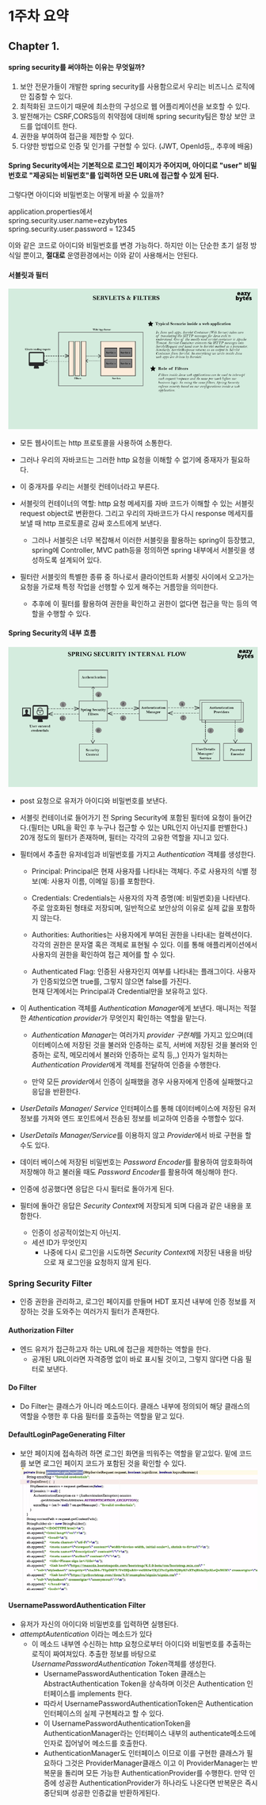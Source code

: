 # 1주차 요약

## Chapter 1.  

#### spring security를 써야하는 이유는 무엇일까?  
1. 보안 전문가들이 개발한 spring security를 사용함으로서 우리는 비즈니스 로직에만 집중할 수 있다.
2. 최적화된 코드이기 때문에 최소한의 구성으로 웹 어플리케이션을 보호할 수 있다.
3. 발전해가는 CSRF,CORS등의 취약점에 대비해 spring security팀은 항상 보안 코드를 업데이트 한다.
4. 권한을 부여하여 접근을 제한할 수 있다.
5. 다양한 방법으로 인증 및 인가를 구현할 수 있다. (JWT, OpenId등,, 추후에 배움) 

#### Spring Security에서는 기본적으로 로그인 페이지가 주어지며, 아이디로 "user" 비밀번호로 "제공되는 비밀번호"를 입력하면 모든 URL에 접근할 수 있게 된다.

그렇다면 아이디와 비밀번호는 어떻게 바꿀 수 있을까? 

application.properties에서  
spring.security.user.name=ezybytes  
spring.security.user.password = 12345  

이와 같은 코드로 아이디와 비밀번호를 변경 가능하다. 하지만 이는 단순한 초기 설정 방식일 뿐이고,
**절대로** 운영환경에서는 이와 같이 사용해서는 안된다.

#### 서블릿과 필터
![서블릿](https://github.com/Tave-13th-Backend-Study-Team-1/Spring-Security/blob/junbeom/WEEK%201/img_folder/%EC%8A%A4%ED%81%AC%EB%A6%B0%EC%83%B7%202024-03-12%20175944.png)

- 모든 웹사이트는 http 프로토콜을 사용하여 소통한다.  
- 그러나 우리의 자바코드는 그러한 http 요청을 이해할 수 없기에 중재자가 필요하다.  
- 이 중개자를 우리는 서블릿 컨테이너라고 부른다.

- 서블릿의 컨테이너의 역할: http 요청 메세지를 자바 코드가 이해할 수 있는 서블릿 request object로 변환한다. 그리고 우리의 자바코드가 다시 response 메세지를 보낼 때 http 프로토콜로 감싸 호스트에게 보낸다.  
  - 그러나 서블릿은 너무 복잡해서 이러한 서블릿을 활용하는 spring이 등장했고, spring에 Controller, MVC path등을 정의하면 spring 내부에서 서블릿을 생성하도록 설계되어 있다.

- 필터란 서블릿의 특별한 종류 중 하나로서 클라이언트화 서블릿 사이에서 오고가는 요청을 가로채 특정 작업을 선행할 수 있게 해주는 거름망을 의미한다.
  - 추후에 이 필터를 활용하여 권한을 확인하고 권한이 없다면 접근을 막는 등의 역할을 수행할 수 있다.

  
#### Spring Security의 내부 흐름

![inner_flow](https://github.com/Tave-13th-Backend-Study-Team-1/Spring-Security/blob/junbeom/WEEK%201/img_folder/%EC%8A%A4%ED%81%AC%EB%A6%B0%EC%83%B7%202024-03-12%20174857.png)

- post 요청으로 유저가 아이디와 비밀번호를 보낸다.
- 서블릿 컨테이너로 들어가기 전 Spring Security에 포함된 필터에 요청이 들어간다.(필터는 URL을 확인 후 누구나 접근할 수 있는 URL인지 아닌지를 판별한다.) 20개 정도의 필터가 존재하며, 필터는 각각의 고유한 역할을 지니고 있다.
- 필터에서 추출한 유저네임과 비밀번호를 가지고 *Authentication* 객체를 생성한다.         

  
  - Principal: Principal은 현재 사용자를 나타내는 객체다. 주로 사용자의 식별 정보(예: 사용자 이름, 이메일 등)를 포함한다.

  - Credentials: Credentials는 사용자의 자격 증명(예: 비밀번호)을 나타낸다. 주로 암호화된 형태로 저장되며, 일반적으로 보안상의 이유로 실제 값을 포함하지 않는다.

  - Authorities: Authorities는 사용자에게 부여된 권한을 나타내는 컬렉션이다. 각각의 권한은 문자열 혹은 객체로 표현될 수 있다. 이를 통해 애플리케이션에서 사용자의 권한을 확인하여 접근 제어를 할 수 있다.

  - Authenticated Flag: 인증된 사용자인지 여부를 나타내는 플래그이다. 사용자가 인증되었으면 true를, 그렇지 않으면 false를 가진다.  
현재 단계에서는 Principal과 Credential만을 보유하고 있다.
  
- 이 Authentication 객체를 *Authentication Manager*에게 보낸다. 매니저는 적절한 *Athentication provider*가 무엇인지 확인하는 역할을 맡는다.
  - *Authentication Manager*는 여러가지 *provider 구현체*를 가지고 있으며(데이터베이스에 저장된 것을 불러와 인증하는 로직, 서버에 저장된 것을 불러와 인증하는 로직, 메모리에서 불러와 인증하는 로직 등,,) 인자가 일치하는 *Authentication Provider*에게 객체를 전달하여 인증을 수행한다.

  - 만약 모든 *provider*에서 인증이 실패했을 경우 사용자에게 인증에 실패했다고 응답을 반환한다.
-  *UserDetails Manager/ Service* 인터페이스를 통해 데이터베이스에 저장된 유저 정보를 가져와 엔드 포인트에서 전송된 정보를 비교하여 인증을 수행할수 있다.
  - *UserDetails Manager/Service*를 이용하지 않고 *Provider*에서 바로 구현을 할 수도 있다.
- 데이터 베이스에 저장된 비밀번호는 *Password Encoder*를 활용하여 암호화하여 저장해야 하고 불러올 때도 *Password Encoder*를 활용하여 해싱해야 한다.
- 인증에 성공했다면 응답은 다시 필터로 돌아가게 된다.
- 필터에 돌아간 응답은 *Security Context*에 저장되게 되며 다음과 같은 내용을 포함한다.
   - 인증이 성공적이었는지 아닌지.
   - 세션 ID가 무엇인지
     - 나중에 다시 로그인을 시도하면 *Security Context*에 저장된 내용을 바탕으로 재 로그인을 요청하지 않게 된다.

### Spring Security Filter
- 인증 권한을 관리하고, 로그인 페이지를 만들며 HDT 포지션 내부에 인증 정보를 저장하는 것을 도와주는 여러가지 필터가 존재한다.
#### Authorization Filter
- 엔드 유저가 접근하고자 하는 URL에 접근을 제한하는 역할을 한다.
  - 공개된 URL이라면 자격증명 없이 바로 표시될 것이고, 그렇지 않다면 다음 필터로 보낸다.
#### Do Filter
- Do Filter는 클래스가 아니라 메소드이다. 클래스 내부에 정의되어 해당 클래스의 역할을 수행한 후 다음 필터를 호출하는 역할을 맡고 있다.

#### DefaultLoginPageGenerating Filter
- 보안 페이지에 접속하려 하면 로그인 화면을 띄워주는 역할을 맡고있다. 밑에 코드를 보면 로그인 페이지 코드가 포함된 것을 확인할 수 있다.
![이미지](https://github.com/Tave-13th-Backend-Study-Team-1/Spring-Security/blob/junbeom/WEEK%201/img_folder/%EC%8A%A4%ED%81%AC%EB%A6%B0%EC%83%B7%202024-03-13%20194848.png)

#### UsernamePasswordAuthentication Filter
- 유저가 자신의 아이디와 비밀번호를 입력하면 실행된다.
- *attemptAutentication* 이라는 메소드가 있다
  - 이 메소드 내부엔 수신하는 http 요청으로부터 아이디와 비밀번호를 추출하는 로직이 짜여져있다. 추출한 정보를 바탕으로 *UsernamePasswordAuthentication Token*객체를 생성한다.
    - UsernamePasswordAuthentication Token 클래스는 AbstractAuthentication Token을 상속하며 이것은 Authentication 인터페이스를 implements 한다.
    - 따라서 UsernamePasswordAuthenticationToken은 Authentication 인터페이스의 실제 구현체라고 할 수 있다.
    - 이 UsernamePasswordAuthenticationToken을 AuthenticationManager라는 인터페이스 내부의 authenticate메소드에 인자로 집어넣어 메소드를 호출한다.
     - AuthenticationManager도 인터페이스 이므로 이를 구현한 클래스가 필요하다 그것은 ProviderManager클래스 이고 이 ProviderManager는 반복문을 돌리며 모든 가능한 AuthenticationProvider를 수행한다. 만약 인증에 성공한 AuthenticationProvider가 하나라도 나온다면 반복문은 즉시 중단되며 성공한 인증값을 반환하게된다.

